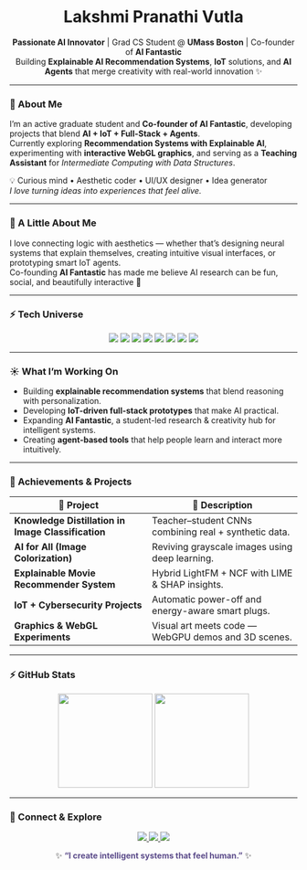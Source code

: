 <h1 align="center"> Lakshmi Pranathi Vutla </h1>

<p align="center">
  <b>Passionate AI Innovator</b> | Grad CS Student @ <b>UMass Boston</b> | Co-founder of <b>AI Fantastic</b><br>
  Building <b>Explainable AI Recommendation Systems</b>, <b>IoT</b> solutions, and <b>AI Agents</b> that merge creativity with real-world innovation ✨
</p>

---

### 🌼 About Me
I’m an active graduate student and **Co-founder of AI Fantastic**, developing projects that blend **AI + IoT + Full-Stack + Agents**.  
Currently exploring **Recommendation Systems with Explainable AI**, experimenting with **interactive WebGL graphics**, and serving as a **Teaching Assistant** for *Intermediate Computing with Data Structures*.

💡 Curious mind • Aesthetic coder • UI/UX designer • Idea generator  
*I love turning ideas into experiences that feel alive.*

---

### 🌱 A Little About Me
I love connecting logic with aesthetics — whether that’s designing neural systems that explain themselves, creating intuitive visual interfaces, or prototyping smart IoT agents.  
Co-founding **AI Fantastic** has made me believe AI research can be fun, social, and beautifully interactive 🌼  

---

### ⚡ Tech Universe
<p align="center">
  <img src="https://img.shields.io/badge/Python-3776AB?style=for-the-badge&logo=python&logoColor=white"/>
  <img src="https://img.shields.io/badge/Java-ED8B00?style=for-the-badge&logo=openjdk&logoColor=white"/>
  <img src="https://img.shields.io/badge/JavaScript-F7DF1E?style=for-the-badge&logo=javascript&logoColor=black"/>
  <img src="https://img.shields.io/badge/React-20232A?style=for-the-badge&logo=react&logoColor=61DAFB"/>
  <img src="https://img.shields.io/badge/Node.js-339933?style=for-the-badge&logo=nodedotjs&logoColor=white"/>
  <img src="https://img.shields.io/badge/PyTorch-EE4C2C?style=for-the-badge&logo=pytorch&logoColor=white"/>
  <img src="https://img.shields.io/badge/TensorFlow-FF6F00?style=for-the-badge&logo=tensorflow&logoColor=white"/>
  <img src="https://img.shields.io/badge/AWS-232F3E?style=for-the-badge&logo=amazonaws&logoColor=white"/>
</p>

---

### ☀️ What I’m Working On
-  Building **explainable recommendation systems** that blend reasoning with personalization.  
-  Developing **IoT-driven full-stack prototypes** that make AI practical.  
-  Expanding **AI Fantastic**, a student-led research & creativity hub for intelligent systems.  
-  Creating **agent-based tools** that help people learn and interact more intuitively.

---

### 🎯 Achievements & Projects
| 🌟 Project | 📝 Description |
|------------|----------------|
|  **Knowledge Distillation in Image Classification** | Teacher–student CNNs combining real + synthetic data. |
|  **AI for All (Image Colorization)** | Reviving grayscale images using deep learning. |
|  **Explainable Movie Recommender System** | Hybrid LightFM + NCF with LIME & SHAP insights. |
|  **IoT + Cybersecurity Projects** | Automatic power-off and energy-aware smart plugs. |
|  **Graphics & WebGL Experiments** | Visual art meets code — WebGPU demos and 3D scenes. |

---

### ⚡ GitHub Stats 
<p align="center">
  <img src="https://github-readme-stats.vercel.app/api?username=Pranathivutla30&show_icons=true&theme=tokyonight&include_all_commits=false&count_private=true&hide_rank=false" height="165">
  <img src="https://github-readme-stats.vercel.app/api/top-langs/?username=Pranathivutla30&layout=compact&theme=tokyonight" height="165">
</p>

---
### 🤖 Connect & Explore
<p align="center">
  <a href="https://github.com/Pranathivutla30">
    <img src="https://img.shields.io/badge/GitHub-Pranathivutla30-2E2E2E?style=for-the-badge&logo=github&logoColor=D8B4E2"/>
  </a>
  <a href="https://www.linkedin.com/in/lakshmi-pranathi-vutla30/">
    <img src="https://img.shields.io/badge/LinkedIn-Lakshmi Pranathi Vutla-5B4B8A?style=for-the-badge&logo=linkedin&logoColor=white"/>
  </a>
  <a href="https://pranathivutla30.github.io/">
    <img src="https://img.shields.io/badge/Portfolio-Site-2E2E2E?style=for-the-badge&logo=react&logoColor=D8B4E2"/>
  </a>
</p>

<p align="center">
  ✨ <b style="color:#5B4B8A;">“I create intelligent systems that feel human.”</b> ✨
</p>

